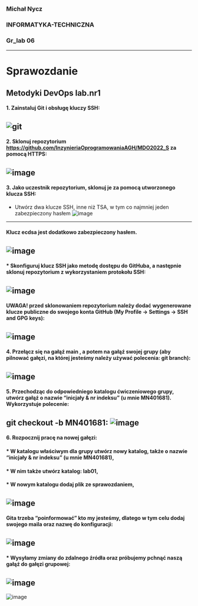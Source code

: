 ### Michał Nycz
### INFORMATYKA-TECHNICZNA
### Gr_lab 06

-----
# Sprawozdanie
## Metodyki DevOps lab.nr1

#### 1. Zainstaluj Git i obsługę kluczy SSH:
![git](https://user-images.githubusercontent.com/75485199/158077637-22f684c8-1104-494c-93d9-19a207281087.jpg)
----

#### 2. Sklonuj repozytorium https://github.com/InzynieriaOprogramowaniaAGH/MDO2022_S za pomocą HTTPS:
![image](https://user-images.githubusercontent.com/75485199/158077700-31f960a4-39ed-49ce-a0dc-b40c10398295.png)
----

#### 3. Jako uczestnik repozytorium, sklonuj je za pomocą utworzonego klucza SSH:
* Utwórz dwa klucze SSH, inne niż TSA, w tym co najmniej jeden zabezpieczony hasłem
![image](https://user-images.githubusercontent.com/75485199/158077714-c264ebf5-e78a-4970-8248-7f27a1252582.png)
----

#### Klucz ecdsa jest dodatkowo zabezpieczony hasłem.
![image](https://user-images.githubusercontent.com/75485199/158077730-ba153045-4b81-48b8-b509-b468b07b7b66.png)
----

#### * Skonfiguruj klucz SSH jako metodę dostępu do GitHuba, a następnie sklonuj repozytorium z wykorzystaniem protokołu SSH:
![image](https://user-images.githubusercontent.com/75485199/158077776-0052ecf1-c691-4a86-ae70-a5e815a618cc.png)
----

#### UWAGA! przed sklonowaniem repozytorium należy dodać wygenerowane klucze publiczne do swojego konta GitHub (My Profile → Settings → SSH and GPG keys):
![image](https://user-images.githubusercontent.com/75485199/158077791-a21c7fe5-45ed-4c67-807c-7849c38e4aad.png)
----

#### 4. Przełącz się na gałąź main , a potem na gałąź swojej grupy (aby pilnować gałęzi, na której jesteśmy należy używać polecenia: git branch):
![image](https://user-images.githubusercontent.com/75485199/158077818-c8868bc5-b255-4d30-a379-e976d72d05d7.png)
----

#### 5. Przechodząc do odpowiedniego katalogu ćwiczeniowego grupy, utwórz gałąź o nazwie “inicjały & nr indeksu” (u mnie MN401681). Wykorzystuje polecenie:
git checkout -b MN401681:
![image](https://user-images.githubusercontent.com/75485199/158077828-ffac8012-89b5-47f7-bb59-91c2f106fb64.png)
----

#### 6. Rozpocznij pracę na nowej gałęzi:
#### * W katalogu właściwym dla grupy utwórz nowy katalog, także o nazwie “inicjały & nr indeksu” (u mnie MN401681),
#### * W nim także utwórz katalog: lab01,
#### * W nowym katalogu dodaj plik ze sprawozdaniem,
![image](https://user-images.githubusercontent.com/75485199/158077846-52ea7269-2fab-43b1-a29a-3f9dfa680ec0.png)
----

#### Gita trzeba “poinformować” kto my jesteśmy, dlatego w tym celu dodaj swojego maila oraz nazwę do konfiguracji:
![image](https://user-images.githubusercontent.com/75485199/158077867-3d957661-f2a0-4541-9fdf-d2a0b17d4edb.png)
----

#### * Wysyłamy zmiany do zdalnego źródła oraz próbujemy pchnąć naszą gałąź do gałęzi grupowej:
![image](https://user-images.githubusercontent.com/75485199/158077907-85835850-ae40-4755-8464-b4d2835a01fa.png)
----
![image](https://user-images.githubusercontent.com/75485199/158078109-fe740cca-b579-4682-bd3f-a91fbaeb85b7.png)


